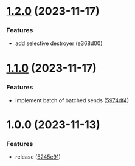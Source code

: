 # [1.2.0](https://github.com/fgiova/mini-sns-client/compare/1.1.0...1.2.0) (2023-11-17)


### Features

* add selective destroyer ([e368d00](https://github.com/fgiova/mini-sns-client/commit/e368d00fc43a16c3311c9892ca8d543eca322a15))

# [1.1.0](https://github.com/fgiova/mini-sns-client/compare/1.0.0...1.1.0) (2023-11-17)


### Features

* implement batch of batched sends ([5974df4](https://github.com/fgiova/mini-sns-client/commit/5974df4845bc584ec71eefda09a00b7ae1f2fb38))

# 1.0.0 (2023-11-13)


### Features

* release ([5245e91](https://github.com/fgiova/mini-sns-client/commit/5245e91872387688fb53aece9be6488e702d4cdd))
